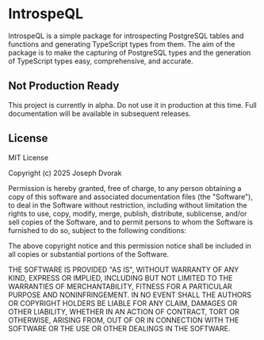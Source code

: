 # IntrospeQL

IntrospeQL is a simple package for introspecting PostgreSQL tables and functions
and generating TypeScript types from them. The aim of the package is to
make the capturing of PostgreSQL types and the generation of TypeScript types
easy, comprehensive, and accurate.

## Not Production Ready

This project is currently in alpha. Do not use it in production at this time.
Full documentation will be available in subsequent releases.

## License

MIT License

Copyright (c) 2025 Joseph Dvorak

Permission is hereby granted, free of charge, to any person obtaining a copy
of this software and associated documentation files (the "Software"), to deal
in the Software without restriction, including without limitation the rights
to use, copy, modify, merge, publish, distribute, sublicense, and/or sell
copies of the Software, and to permit persons to whom the Software is
furnished to do so, subject to the following conditions:

The above copyright notice and this permission notice shall be included in all
copies or substantial portions of the Software.

THE SOFTWARE IS PROVIDED "AS IS", WITHOUT WARRANTY OF ANY KIND, EXPRESS OR
IMPLIED, INCLUDING BUT NOT LIMITED TO THE WARRANTIES OF MERCHANTABILITY,
FITNESS FOR A PARTICULAR PURPOSE AND NONINFRINGEMENT. IN NO EVENT SHALL THE
AUTHORS OR COPYRIGHT HOLDERS BE LIABLE FOR ANY CLAIM, DAMAGES OR OTHER
LIABILITY, WHETHER IN AN ACTION OF CONTRACT, TORT OR OTHERWISE, ARISING FROM,
OUT OF OR IN CONNECTION WITH THE SOFTWARE OR THE USE OR OTHER DEALINGS IN THE
SOFTWARE.
